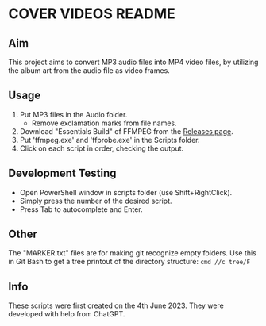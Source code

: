 
# COVER VIDEOS README

## Aim
This project aims to convert MP3 audio files into MP4 video files,
by utilizing the album art from the audio file as video frames.

## Usage
1. Put MP3 files in the Audio folder.
    - Remove exclamation marks from file names.
2. Download "Essentials Build" of FFMPEG from the [Releases page](https://www.gyan.dev/ffmpeg/builds/ffmpeg-release-github).
3. Put 'ffmpeg.exe' and 'ffprobe.exe' in the Scripts folder.
4. Click on each script in order, checking the output.

## Development Testing
- Open PowerShell window in scripts folder (use Shift+RightClick).
- Simply press the number of the desired script.
- Press Tab to autocomplete and Enter.

## Other
The "MARKER.txt" files are for making git recognize empty folders.
Use this in Git Bash to get a tree printout of the directory structure:  `cmd //c tree/F`

## Info
These scripts were first created on the 4th June 2023.
They were developed with help from ChatGPT.